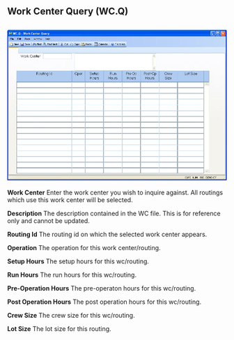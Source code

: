 ##  Work Center Query (WC.Q)

<PageHeader />

##

![](./WC-Q-1.jpg)

**Work Center** Enter the work center you wish to inquire against. All
routings which use this work center will be selected.  
  
**Description** The description contained in the WC file. This is for
reference only and cannot be updated.  
  
**Routing Id** The routing id on which the selected work center appears.  
  
**Operation** The operation for this work center/routing.  
  
**Setup Hours** The setup hours for this wc/routing.  
  
**Run Hours** The run hours for this wc/routing.  
  
**Pre-Operation Hours** The pre-operaton hours for this wc/routing.  
  
**Post Operation Hours** The post operation hours for this wc/routing.  
  
**Crew Size** The crew size for this wc/routing.  
  
**Lot Size** The lot size for this routing.  
  
  
<badge text= "Version 8.10.57" vertical="middle" />

<PageFooter />